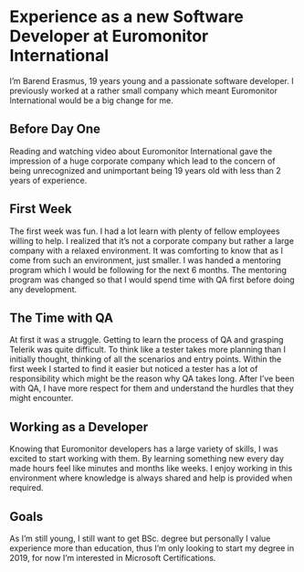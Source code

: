 # Experience as a new Software Developer at Euromonitor International

I’m Barend Erasmus, 19 years young and a passionate software developer. I previously worked at a
rather small company which meant Euromonitor International would be a big change for me. 

## Before Day One

Reading and watching video about Euromonitor International gave the impression of a huge corporate
company which lead to the concern of being unrecognized and unimportant being 19 years old with less
than 2 years of experience. 

##  First Week

The first week was fun. I had a lot learn with plenty of fellow employees willing to help. I realized that it’s not a corporate company but rather a large company with a relaxed environment. It was comforting to know that as I come from such an environment, just smaller. I was handed a mentoring program which I would be following for the next 6 months. The mentoring program was changed so that I would spend time with QA first before doing any development. 

## The Time with QA

At first it was a struggle. Getting to learn the process of QA and grasping Telerik was quite difficult. To think like a tester takes more planning than I initially thought, thinking of all the scenarios and entry points. Within the first week I started to find it easier but noticed a tester has a lot of responsibility which might be the reason why QA takes long. After I’ve been with QA, I have more respect for them and understand the hurdles that they might encounter. 

## Working as a Developer

Knowing that Euromonitor developers has a large variety of skills, I was excited to start working with
them. By learning something new every day made hours feel like minutes and months like weeks. I enjoy
working in this environment where knowledge is always shared and help is provided when required.

## Goals

As I’m still young, I still want to get BSc. degree but personally I value experience more than education, thus I’m only looking to start my degree in 2019, for now I’m interested in Microsoft Certifications. 